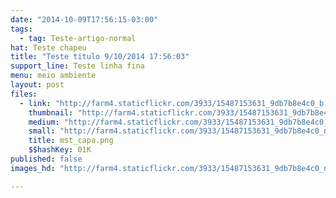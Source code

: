 ```yaml
---
date: "2014-10-09T17:56:15-03:00"
tags:
  - tag: Teste-artigo-normal
hat: Teste chapeu
title: "Teste titulo 9/10/2014 17:56:03"
support_line: Teste linha fina
menu: meio ambiente
layout: post
files:
  - link: "http://farm4.staticflickr.com/3933/15487153631_9db7b8e4c0_b.jpg"
    thumbnail: "http://farm4.staticflickr.com/3933/15487153631_9db7b8e4c0_t.jpg"
    medium: "http://farm4.staticflickr.com/3933/15487153631_9db7b8e4c0_z.jpg"
    small: "http://farm4.staticflickr.com/3933/15487153631_9db7b8e4c0_n.jpg"
    title: mst_capa.png
    $$hashKey: 01K
published: false
images_hd: "http://farm4.staticflickr.com/3933/15487153631_9db7b8e4c0_n.jpg"

---
```

